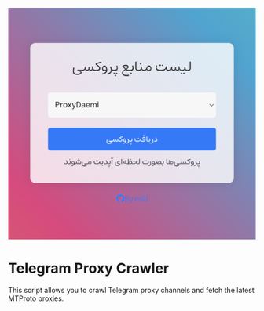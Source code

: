 ![Image Alt Tex](demo.png)


# Telegram Proxy Crawler

This script allows you to crawl Telegram proxy channels and fetch the latest MTProto proxies.
